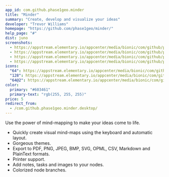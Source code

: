 ```yaml
---
app_id: com.github.phase1geo.minder
title: "Minder"
summary: "Create, develop and visualize your ideas"
developer: "Trevor Williams"
homepage: "https://github.com/phase1geo/minder/"
help_page: "#"
dist: juno
screenshots:
  - https://appstream.elementary.io/appcenter/media/bionic/com/github/phase1geo.minder/685D7E16DEAEE9321FB72BB8D4F46B24/screenshots/image-1_orig.png
  - https://appstream.elementary.io/appcenter/media/bionic/com/github/phase1geo.minder/685D7E16DEAEE9321FB72BB8D4F46B24/screenshots/image-2_orig.png
  - https://appstream.elementary.io/appcenter/media/bionic/com/github/phase1geo.minder/685D7E16DEAEE9321FB72BB8D4F46B24/screenshots/image-3_orig.png
  - https://appstream.elementary.io/appcenter/media/bionic/com/github/phase1geo.minder/685D7E16DEAEE9321FB72BB8D4F46B24/screenshots/image-4_orig.png
icons:
  "64": https://appstream.elementary.io/appcenter/media/bionic/com/github/phase1geo.minder/685D7E16DEAEE9321FB72BB8D4F46B24/icons/64x64/com.github.phase1geo.minder_com.github.phase1geo.minder.png
  "128": https://appstream.elementary.io/appcenter/media/bionic/com/github/phase1geo.minder/685D7E16DEAEE9321FB72BB8D4F46B24/icons/128x128/com.github.phase1geo.minder_com.github.phase1geo.minder.png
  "64@2": https://appstream.elementary.io/appcenter/media/bionic/com/github/phase1geo.minder/685D7E16DEAEE9321FB72BB8D4F46B24/icons/64x64@2/com.github.phase1geo.minder_com.github.phase1geo.minder.png
color:
  primary: "#603461"
  primary-text: "rgb(255, 255, 255)"
price: 5
redirect_from:
  - /com.github.phase1geo.minder.desktop/
---
```


<p>Use the power of mind-mapping to make your ideas come to life.</p>
<ul>
  <li>Quickly create visual mind-maps using the keyboard and automatic layout.</li>
  <li>Gorgeous themes.</li>
  <li>Export to PDF, PNG, JPEG, BMP, SVG, OPML, CSV, Markdown and PlainText formats.</li>
  <li>Printer support.</li>
  <li>Add notes, tasks and images to your nodes.</li>
  <li>Colorized node branches.</li>
</ul>